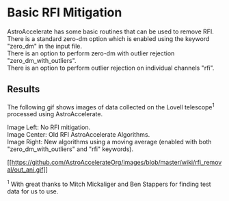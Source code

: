 # **Basic RFI Mitigation**

AstroAccelerate has some basic routines that can be used to remove RFI.  
There is a standard zero-dm option which is enabled using the keyword "zero_dm" in the input file.  
There is an option to perform zero-dm with outlier rejection "zero_dm_with_outliers".  
There is an option to perform outlier rejection on individual channels "rfi".  

## **Results**

The following gif shows images of data collected on the Lovell telescope<sup>1</sup> processed using AstroAccelerate.  

Image Left:   No RFI mitigation.  
Image Center: Old RFI AstroAccelerate Algorithms.  
Image Right:  New algorithms using a moving average (enabled with both "zero_dm_with_outliers" and "rfi" keywords).  

[[https://github.com/AstroAccelerateOrg/images/blob/master/wiki/rfi_removal/out_ani.gif]]

<sup>1</sup> With great thanks to Mitch Mickaliger and Ben Stappers for finding test data for us to use.  